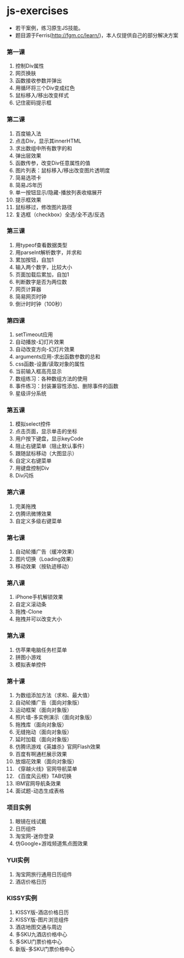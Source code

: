 # js-exercises
- 若干案例，练习原生JS技能。
- 题目源于Ferris(http://fgm.cc/learn/)，本人仅提供自己的部分解决方案

### 第一课
1. 控制Div属性
2. 网页换肤
3. 函数接收参数并弹出
4. 用循环将三个Div变成红色
5. 鼠标移入/移出改变样式
6. 记住密码提示框

### 第二课
1. 百度输入法
2. 点击Div，显示其innerHTML
3. 求出数组中所有数字的和
4. 弹出层效果
5. 函数传参，改变Div任意属性的值
6. 图片列表：鼠标移入/移出改变图片透明度
7. 简易选项卡
8. 简易JS年历
9. 单一按钮显示/隐藏-播放列表收缩展开
10. 提示框效果
11. 鼠标移过，修改图片路径
12. 复选框（checkbox）全选/全不选/反选

### 第三课
1. 用typeof查看数据类型
2. 用parseInt解析数字，并求和
3. 累加按钮，自加1
4. 输入两个数字，比较大小
5. 页面加载后累加，自加1
6. 判断数字是否为两位数
7. 网页计算器
8. 简易网页时钟
9. 倒计时时钟（100秒）

### 第四课
1. setTimeout应用
2. 自动播放-幻灯片效果
3. 自动改变方向-幻灯片效果
4. arguments应用-求出函数参数的总和
5. css函数-设置/读取对象的属性
6. 当前输入框高亮显示
7. 数组练习：各种数组方法的使用
8. 事件练习：封装兼容性添加、删除事件的函数
9. 星级评分系统

### 第五课
1. 模拟select控件
2. 点击页面，显示单击的坐标
3. 用户按下键盘，显示keyCode
4. 阻止右键菜单（阻止默认事件）
5. 跟随鼠标移动（大图显示）
6. 自定义右键菜单
7. 用键盘控制Div
8. Div闪烁

### 第六课
1. 完美拖拽
2. 仿腾讯微博效果
3. 自定义多级右键菜单

### 第七课
1. 自动轮播广告（缓冲效果）
2. 图片切换（Loading效果）
3. 移动效果（按轨迹移动）

### 第八课
1. iPhone手机解锁效果
2. 自定义滚动条
3. 拖拽-Clone
4. 拖拽并可以改变大小

### 第九课
1. 仿苹果电脑任务栏菜单
2. 拼图小游戏
3. 模拟表单控件

### 第十课
1. 为数组添加方法（求和、最大值）
2. 自动轮播广告（面向对象版）
3. 运动框架（面向对象版）
4. 照片墙-多实例演示（面向对象版）
5. 拖拽库（面向对象版）
6. 无缝拖动（面向对象版）
7. 延时加载（面向对象版）
8. 仿腾讯游戏《英雄杀》官网Flash效果
9. 百度有啊通栏展示效果 
10. 放烟花效果（面向对象版）
11. 《穿越火线》官网导航菜单
12. 《百度风云榜》TAB切换
13. IBM官网导航条效果
14. 面试题-动态生成表格

### 项目实例
1. 眼镜在线试戴
2. 日历组件
3. 淘宝网-迷你登录 
4. 仿Google+游戏频道焦点图效果

### YUI实例
1. 淘宝网旅行通用日历组件
2. 酒店价格日历

### KISSY实例
1. KISSY版-酒店价格日历
2. KISSY版-图片浏览组件
3. 酒店地图交通与周边
4. 多SKU九酒店价格中心
5. 多SKU门票价格中心
6. 新版-多SKU门票价格中心


